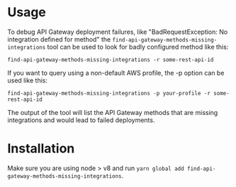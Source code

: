 Usage
=====

To debug API Gateway deployment failures, like "BadRequestException: No integration defined for method" the
`find-api-gateway-methods-missing-integrations` tool can be used to look for badly configured method like
this:

    find-api-gateway-methods-missing-integrations -r some-rest-api-id

If you want to query using a non-default AWS profile, the -p option can be used like this:

    find-api-gateway-methods-missing-integrations -p your-profile -r some-rest-api-id

The output of the tool will list the API Gateway methods that are missing integrations and would lead to failed
deployments.

Installation
============

Make sure you are using node > v8 and run `yarn global add find-api-gateway-methods-missing-integrations`.